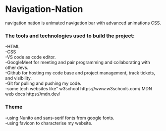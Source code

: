 # Navigation-Nation
navigation nation is animated navigation bar with advanced animations CSS.
  
<h3>The tools and technologies used to build the project:</h3>
-HTML<br>
-CSS<br>
-VS code as code editor.<br>
-GoogleMeet for meeting and pair programming and collaborating with other devs.<br>
-Github for hosting my code base and project management, track tickets, and visibility.<br>
-Git for pulling and pushing my code.<br>
-some tech websites like" w3school https://www.w3schools.com/
MDN web docs https://mdn.dev/<br>

<h3>Theme</h3>
-using Nunito and sans-serif fonts from google fonts.<br>
-using favicon to characterise my website.<br>




